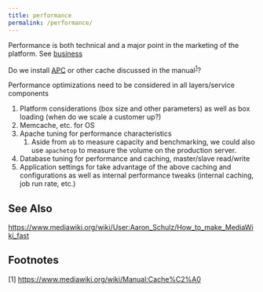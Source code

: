 ```yaml
---
title: performance
permalink: /performance/
---
```


Performance is both technical and a major point in the marketing of the platform. See [business](business)

Do we install [APC](https://freephile.org/wiki/PHP_Accelerator) or other cache discussed in the manual<sup>[1](#footnote1)</sup>?

Performance optimizations need to be considered in all layers/service components

1.  Platform considerations (box size and other parameters) as well as box loading (when do we scale a customer up?)
2.  Memcache, etc. for OS
3.  Apache tuning for performance characteristics
    1.  Aside from `ab` to measure capacity and benchmarking, we could also use `apachetop` to measure the volume on the production server.
4.  Database tuning for performance and caching, master/slave read/write
5.  Application settings for take advantage of the above caching and configurations as well as internal performance tweaks (internal caching, job run rate, etc.)

See Also
--------

<https://www.mediawiki.org/wiki/User:Aaron_Schulz/How_to_make_MediaWiki_fast>

Footnotes
---------

<a name="footnote1">[1]</a> <https://www.mediawiki.org/wiki/Manual:Cache%C2%A0>